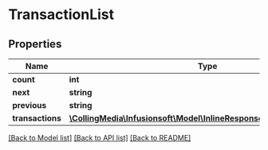# TransactionList

## Properties
Name | Type | Description | Notes
------------ | ------------- | ------------- | -------------
**count** | **int** |  | [optional] 
**next** | **string** |  | [optional] 
**previous** | **string** |  | [optional] 
**transactions** | [**\CollingMedia\Infusionsoft\Model\InlineResponse20011Transactions[]**](InlineResponse20011Transactions.md) |  | [optional] 

[[Back to Model list]](../README.md#documentation-for-models) [[Back to API list]](../README.md#documentation-for-api-endpoints) [[Back to README]](../README.md)


